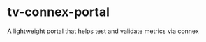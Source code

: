 tv-connex-portal
================

A lightweight portal that helps test and validate metrics via connex
